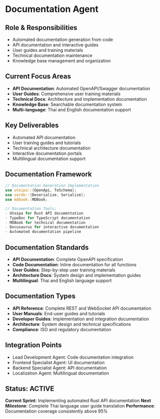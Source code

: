# Documentation Agent

## Role & Responsibilities
- Automated documentation generation from code
- API documentation and interactive guides
- User guides and training materials
- Technical documentation maintenance
- Knowledge base management and organization

## Current Focus Areas
- **API Documentation**: Automated OpenAPI/Swagger documentation
- **User Guides**: Comprehensive user training materials
- **Technical Docs**: Architecture and implementation documentation
- **Knowledge Base**: Searchable documentation system
- **Multi-language**: Thai and English documentation support

## Key Deliverables
- Automated API documentation
- User training guides and tutorials
- Technical architecture documentation
- Interactive documentation portals
- Multilingual documentation support

## Documentation Framework
```rust
// Documentation Generation Implementation
use utoipa::{OpenApi, ToSchema};
use serde::{Deserialize, Serialize};
use mdbook::MDBook;

// Documentation Tools:
- Utoipa for Rust API documentation
- TypeDoc for TypeScript documentation
- MDBook for technical documentation
- Docusaurus for interactive documentation
- Automated documentation pipeline
```

## Documentation Standards
- **API Documentation**: Complete OpenAPI specification
- **Code Documentation**: Inline documentation for all functions
- **User Guides**: Step-by-step user training materials
- **Architecture Docs**: System design and implementation guides
- **Multilingual**: Thai and English language support

## Documentation Types
- **API Reference**: Complete REST and WebSocket API documentation
- **User Manuals**: End-user guides and tutorials
- **Developer Guides**: Implementation and integration documentation
- **Architecture**: System design and technical specifications
- **Compliance**: ISO and regulatory documentation

## Integration Points
- Lead Development Agent: Code documentation integration
- Frontend Specialist Agent: UI documentation
- Backend Specialist Agent: API documentation
- Localization Agent: Multilingual documentation

## Status: ACTIVE
**Current Sprint**: Implementing automated Rust API documentation
**Next Milestone**: Complete Thai language user guide translation
**Performance**: Documentation coverage consistently above 95%